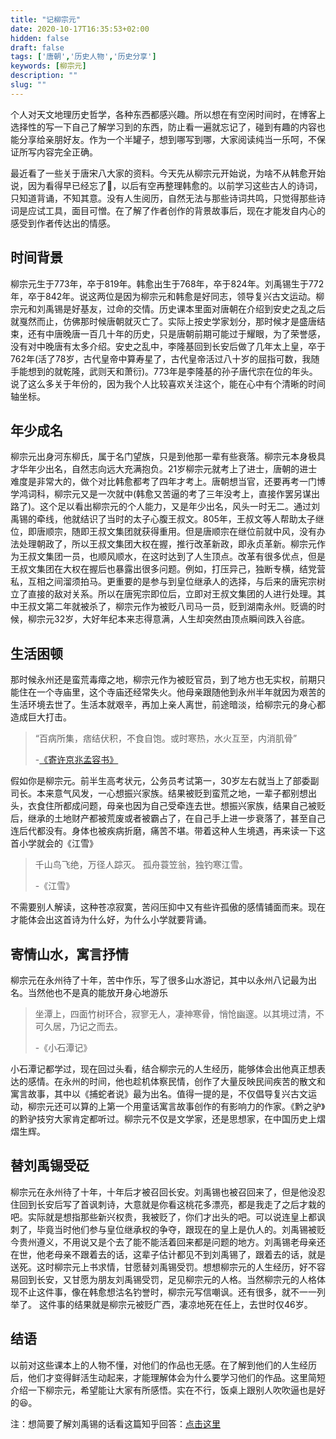```yaml
---
title: "记柳宗元"
date: 2020-10-17T16:35:53+02:00
hidden: false
draft: false
tags: ['唐朝','历史人物','历史分享']
keywords: [柳宗元]
description: ""
slug: ""
---
```


个人对天文地理历史哲学，各种东西都感兴趣。所以想在有空闲时间时，在博客上选择性的写一下自己了解学习到的东西，防止看一遍就忘记了，碰到有趣的内容也能分享给亲朋好友。作为一个半罐子，想到哪写到哪，大家阅读纯当一乐呵，不保证所写内容完全正确。

最近看了一些关于唐宋八大家的资料。今天先从柳宗元开始说，为啥不从韩愈开始说，因为看得早已经忘了🤣，以后有空再整理韩愈的。以前学习这些古人的诗词，只知道背诵，不知其意。没有人生阅历，自然无法与那些诗词共鸣，只觉得那些诗词是应试工具，面目可憎。在了解了作者创作的背景故事后，现在才能发自内心的感受到作者传达出的情感。

## 时间背景

柳宗元生于773年，卒于819年。韩愈出生于768年，卒于824年。刘禹锡生于772年，卒于842年。说这两位是因为柳宗元和韩愈是好同志，领导复兴古文运动。柳宗元和刘禹锡是好基友，过命的交情。历史课本里面对唐朝在介绍到安史之乱之后就戛然而止，仿佛那时候唐朝就灭亡了。实际上按史学家划分，那时候才是盛唐结束，还有中唐晚唐一百几十年的历史，只是唐朝前期可能过于耀眼，为了荣誉感，没有对中晚唐有太多介绍。安史之乱中，李隆基回到长安后做了几年太上皇，卒于762年(活了78岁，古代皇帝中算寿星了，古代皇帝活过八十岁的屈指可数，我随手能想到的就乾隆，武则天和萧衍)。773年是李隆基的孙子唐代宗在位的年头。说了这么多关于年份的，因为我个人比较喜欢关注这个，能在心中有个清晰的时间轴坐标。

## 年少成名

柳宗元出身河东柳氏，属于名门望族，只是到他那一辈有些衰落。柳宗元本身极具才华年少出名，自然志向远大充满抱负。21岁柳宗元就考上了进士，唐朝的进士难度是非常大的，做个对比韩愈都考了四年才考上。唐朝想当官，还要再考一门博学鸿词科，柳宗元又是一次就中(韩愈又苦逼的考了三年没考上，直接作罢另谋出路了)。这个足以看出柳宗元的个人能力，又是年少出名，风头一时无二。通过刘禹锡的牵线，他就结识了当时的太子心腹王叔文。805年，王叔文等人帮助太子继位，即唐顺宗，随即王叔文集团就获得重用。但是唐顺宗在继位前就中风，没有办法处理朝政了，所以王叔文集团大权在握，推行改革新政，即永贞革新。柳宗元作为王叔文集团一员，也顺风顺水，在这时达到了人生顶点。改革有很多优点，但是王叔文集团在大权在握后也暴露出很多问题。例如，打压异己，独断专横，结党营私，互相之间溜须拍马。更重要的是参与到皇位继承人的选择，与后来的唐宪宗树立了直接的敌对关系。所以在唐宪宗即位后，立即对王叔文集团的人进行处理。其中王叔文第二年就被杀了，柳宗元作为被贬八司马一员，贬到湖南永州。贬谪的时候，柳宗元32岁，大好年纪本来志得意满，人生却突然由顶点瞬间跌入谷底。

## 生活困顿

那时候永州还是蛮荒毒瘴之地，柳宗元作为被贬官员，到了地方也无实权，前期只能住在一个寺庙里，这个寺庙还经常失火。他母亲跟随他到永州半年就因为艰苦的生活环境去世了。生活本就艰辛，再加上亲人离世，前途暗淡，给柳宗元的身心都造成巨大打击。

> “百病所集，痞结伏积，不食自饱。或时寒热，水火互至，内消肌骨”
>
> -[《寄许京兆孟容书》](https://baike.baidu.com/item/寄许京兆孟容书)

假如你是柳宗元。前半生高考状元，公务员考试第一，30岁左右就当上了部委副司长。本来意气风发，一心想振兴家族。结果被贬到蛮荒之地，一辈子都别想出头，衣食住所都成问题，母亲也因为自己受牵连去世。想振兴家族，结果自己被贬后，继承的土地财产都被荒废或者被霸占了，在自己手上进一步衰落了，甚至自己连后代都没有。身体也被疾病折磨，痛苦不堪。带着这种人生境遇，再来读一下这首小学就会的《江雪》

> 千山鸟飞绝，万径人踪灭。
> 孤舟蓑笠翁，独钓寒江雪。
>
> -《江雪》

不需要别人解读，这种苍凉寂寞，苦闷压抑中又有些许孤傲的感情铺面而来。现在才能体会出这首诗为什么好，为什么小学就要背诵。

## 寄情山水，寓言抒情

柳宗元在永州待了十年，苦中作乐，写了很多山水游记，其中以永州八记最为出名。当然他也不是真的能放开身心地游乐

> 坐潭上，四面竹树环合，寂寥无人，凄神寒骨，悄怆幽邃。以其境过清，不可久居，乃记之而去。
>
> -《小石潭记》

小石潭记都学过，现在回过头看，结合柳宗元的人生经历，能够体会出他真正想表达的感情。在永州的时间，他也趁机体察民情，创作了大量反映民间疾苦的散文和寓言故事，其中以《捕蛇者说》最为出名。值得一提的是，不仅倡导复兴古文运动，柳宗元还可以算的上第一个用童话寓言故事创作的有影响力的作家。《黔之驴》的黔驴技穷大家肯定都听过。柳宗元不仅是文学家，还是思想家，在中国历史上熠熠生辉。

## 替刘禹锡受砭

柳宗元在永州待了十年，十年后才被召回长安。刘禹锡也被召回来了，但是他没忍住回到长安后写了首讽刺诗，大意就是你看这桃花多漂亮，都是我走了之后才栽的吧。实际就是想指那些新兴权贵，我被贬了，你们才出头的吧。可以说连皇上都讽刺了，毕竟当时他们参与皇位继承权的争夺，跟现在的皇上是仇人的。刘禹锡被贬今贵州遵义，不用说又是个去了能不能活着回来都是问题的地方。刘禹锡老母亲还在世，他老母亲不跟着去的话，这辈子估计都见不到刘禹锡了，跟着去的话，就是送死。这时柳宗元上书求情，甘愿替刘禹锡受罚。想想柳宗元的人生经历，好不容易回到长安，又甘愿为朋友刘禹锡受罚，足见柳宗元的人格。当然柳宗元的人格体现不止这件事，像在韩愈想沽名钓誉时，柳宗元写信嘲讽。还有很多，就不一一列举了。 这件事的结果就是柳宗元被贬广西，凄凉地死在任上，去世时仅46岁。

## 结语

以前对这些课本上的人物不懂，对他们的作品也无感。在了解到他们的人生经历后，他们才变得鲜活生动起来，才能理解体会为什么要学习他们的作品。这里简短介绍一下柳宗元，希望能让大家有所感悟。实在不行，饭桌上跟别人吹吹逼也是好的😆。

注：想简要了解刘禹锡的话看这篇知乎回答：[点击这里](https://www.zhihu.com/question/30635699/answer/558488795)

